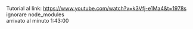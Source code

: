 Tutorial al link: https://www.youtube.com/watch?v=k3Vfj-e1Ma4&t=1978s
<br>
ignorare node_modules
<br>
arrivato al minuto 1:43:00 